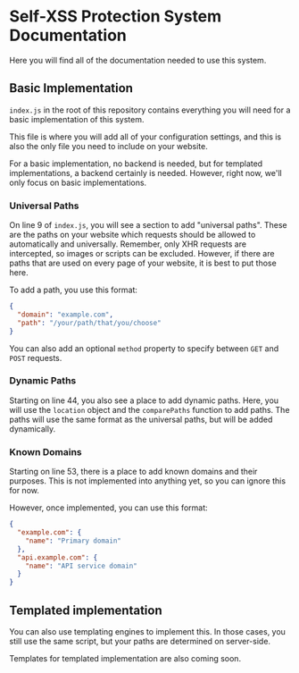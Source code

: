 # Self-XSS Protection System Documentation

Here you will find all of the documentation needed to use this system.

## Basic Implementation

`index.js` in the root of this repository contains everything you will need for a basic implementation of this system.

This file is where you will add all of your configuration settings, and this is also the only file you need to include on your website.

For a basic implementation, no backend is needed, but for templated implementations, a backend certainly is needed. However, right now, we'll only focus on basic implementations.

### Universal Paths

On line 9 of `index.js`, you will see a section to add "universal paths". These are the paths on your website which requests should be allowed to automatically and universally. Remember, only XHR requests are intercepted, so images or scripts can be excluded. However, if there are paths that are used on every page of your website, it is best to put those here.

To add a path, you use this format:
```json
{
  "domain": "example.com",
  "path": "/your/path/that/you/choose"
}
```

You can also add an optional `method` property to specify between `GET` and `POST` requests.

### Dynamic Paths

Starting on line 44, you also see a place to add dynamic paths. Here, you will use the `location` object and the `comparePaths` function to add paths. The paths will use the same format as the universal paths, but will be added dynamically.

### Known Domains

Starting on line 53, there is a place to add known domains and their purposes. This is not implemented into anything yet, so you can ignore this for now. 

However, once implemented, you can use this format:

```json
{
  "example.com": {
    "name": "Primary domain"
  },
  "api.example.com": {
    "name": "API service domain"
  }
}
```

## Templated implementation

You can also use templating engines to implement this. In those cases, you still use the same script, but your paths are determined on server-side. 

Templates for templated implementation are also coming soon.
